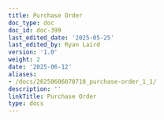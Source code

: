 ```yaml
---
title: Purchase Order
doc_type: doc
doc_id: doc-399
last_edited_date: '2025-05-25'
last_edited_by: Ryan Laird
version: '1.0'
weight: 2
date: '2025-06-12'
aliases:
- /docs/20250606070710_purchase-order_1_1/
description: ''
linkTitle: Purchase Order
type: docs
---
```



